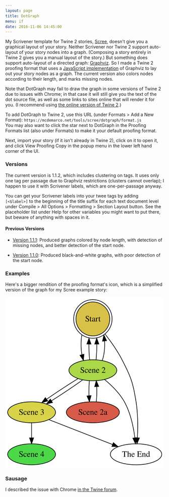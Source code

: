 ```yaml
---
layout: page
title: DotGraph
menu: if
date: 2016-11-06 14:45:00
---
```

My Scrivener template for Twine 2 stories, [Scree](/tools/scree), doesn't give you a graphical layout of your story.  Neither Scrivener nor Twine 2 support auto-layout of your story nodes into a graph.  (Composing a story entirely in Twine 2 gives you a manual layout of the story.)  But something does support auto-layout of a directed graph: [Graphviz](http://www.graphviz.org).  So I made a Twine 2 proofing format that uses a [JavaScript implementation](https://github.com/mdaines/viz.js/) of Graphviz to lay out your story nodes as a graph.  The current version also colors nodes according to their length, and marks missing nodes.

Note that DotGraph may fail to draw the graph in some versions of Twine 2 due to issues with Chrome; in that case it will still give you the text of the dot source file, as well as some links to sites online that will render it for you.  (I recommend using [the online version of Twine 2](https://twinery.org/2/).)

To add DotGraph to Twine 2, use this URL (under Formats > Add a New Format): `https://mcdemarco.net/tools/scree/dotgraph/format.js`    
You may also want to click the star next to DotGraph in the Proofing Formats list (also under Formats) to make it your default proofing format.

Next, import your story (if it isn't already in Twine 2), click on it to open it, and click View Proofing Copy in the popup menu in the lower left hand corner of the UI.

### Versions

The current version is 1.1.2, which includes clustering on tags.  It uses only one tag per passage due to Graphviz restrictions (clusters cannot overlap); I happen to use it with Scrivener labels, which are one-per-passage anyway.

You can get your Scrivener labels into your twee tags by adding ` [<$label>]` to the beginning of the title suffix for each text document level under Compile > All Options > Formatting > Section Layout button.  See the placeholder list under Help for other variables you might want to put there, but beware of anything with spaces in it.

#### Previous Versions

* [Version 1.1.1](/tools/scree/dotgraph/1.1.0/format.js): Produced graphs colored by node length, with detection of missing nodes, and better detection of the start node.

* [Version 1.1.0](/tools/scree/dotgraph/1.1.0/format.js): Produced black-and-white graphs, with poor detection of the start node.

### Examples

Here's a bigger rendition of the proofing format's icon, which is a simplified version of the graph for my Scree example story:

![DotGraph example](./icon.svg)

### Sausage

I described the issue with Chrome [in the Twine forum](https://twinery.org/forum/discussion/7879/a-proofing-format-using-graphviz-and-a-chrome-issue).
